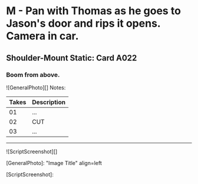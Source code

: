 # M - Pan with Thomas as he goes to Jason's door and rips it opens. Camera in car.

## Shoulder-Mount Static: Card A022

### Boom from above.

![GeneralPhoto][]
Notes: 

| Takes | Description |
|:---|:----|
| 01 | ... |
| 02 | CUT |
| 03 | ... |

----

![ScriptScreenshot][]


[GeneralPhoto]:  "Image Title" align=left

[ScriptScreenshot]: 